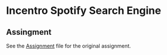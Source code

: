# Incentro Spotify Search Engine

## Assingment

See the [Assignment](./ASSIGNMENT.md) file for the original assignment.
